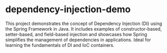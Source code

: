 # dependency-injection-demo
This project demonstrates the concept of Dependency Injection (DI) using the Spring Framework in Java. It includes examples of constructor-based, setter-based, and field-based injection and showcases how Spring simplifies the management of dependencies in applications. Ideal for learning the fundamentals of DI and IoC containers. 
